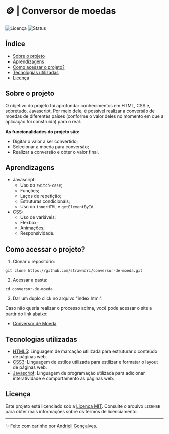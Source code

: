 # 🪙 | Conversor de moedas

![Licença](https://img.shields.io/badge/Licen%C3%A7a-MIT-f5b5ca.svg)
![Status](https://img.shields.io/badge/Status-Concluído-abf285.svg)

## Índice

- [Sobre o projeto](#sobre-o-projeto)
- [Aprendizagens](#aprendizagens)
- [Como acessar o projeto?](#como-acessar-o-projeto)
- [Tecnologias utilizadas](#tecnologias-utilizadas)
- [Licença](#licença)

## Sobre o projeto

O objetivo do projeto foi aprofundar conhecimentos em HTML, CSS e, sobretudo, Javascript. Por meio dele, é possível realizar a conversão de moedas de diferentes países (conforme o valor deles no momento em que a aplicação foi construída) para o real.

**As funcionalidades do projeto são:**
- Digitar o valor a ser convertido;
- Selecionar a moeda para conversão;
- Realizar a conversão e obter o valor final.

## Aprendizagens

- Javascript:
  - Uso do `switch-case`;
  - Funções;
  - Laços de repetição;
  - Estruturas condicionais;
  - Uso do `innerHTML` e `getElementById`.
- CSS:
  - Uso de variáveis;
  - Flexbox;
  - Animações;
  - Responsividade.

## Como acessar o projeto?

1. Clonar o repositório:
  ```
  git clone https://github.com/strawndri/conversor-de-moeda.git
  ```

2. Acessar a pasta:
  ```
  cd conversor-de-moeda
  ```

3. Dar um duplo click no arquivo "index.html".

Caso não queria realizar o processo acima, você pode acessar o site a partir do link abaixo:
- [Conversor de Moeda](https://conversor-de-moeda-theta.vercel.app/)

## Tecnologias utilizadas
- [HTML5](https://www.w3schools.com/html/default.asp): Linguagem de marcação utilizada para estruturar o conteúdo de páginas web.
- [CSS3](https://www.w3schools.com/css/default.asp): Linguagem de estilos utilizada para estilizar e formatar o layout de páginas web.
- [Javascript](https://developer.mozilla.org/en-US/docs/Web/JavaScript): Linguagem de programação utilizada para adicionar interatividade e comportamento às páginas web.

## Licença

Este projeto está licenciado sob a [Licença MIT](https://opensource.org/licenses/MIT). Consulte o arquivo `LICENSE` para obter mais informações sobre os termos de licenciamento.

---

✨ Feito com carinho por [Andrieli Gonçalves](https://github.com/strawndri).
